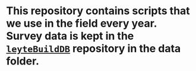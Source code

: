 # This repository contains scripts that we use in the field every year.  Survey data is kept in the [`leyteBuildDB`]() repository in the data folder.
